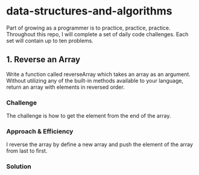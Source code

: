 # data-structures-and-algorithms
Part of growing as a programmer is to practice, practice, practice. Throughout this repo, I will complete a set of daily code challenges. Each set will contain up to ten problems.

## 1. Reverse an Array
Write a function called reverseArray which takes an array as an argument. Without utilizing any of the built-in methods available to your language, return an array with elements in reversed order.

### Challenge
<!-- Description of the challenge -->
The challenge is how to get the element from the end of the array.

### Approach & Efficiency
<!-- What approach did you take? Why? What is the Big O space/time for this approach? -->
I reverse the array by define a new array and push the element of the array from last to first.

### Solution
<!-- Embedded whiteboard image -->
